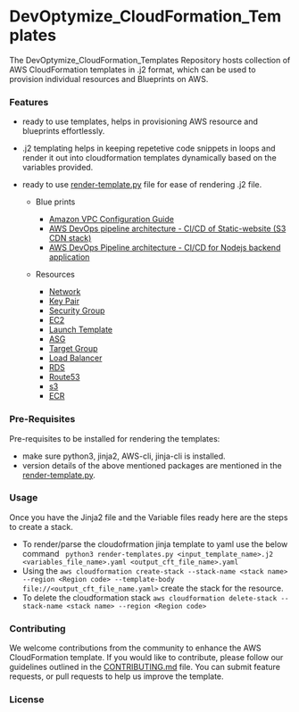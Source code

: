 # DevOptymize_CloudFormation_Templates

The DevOptymize_CloudFormation_Templates Repository hosts collection of AWS CloudFormation templates in .j2 format, which can be used to provision individual resources and Blueprints on AWS.

### Features
- ready to use templates, helps in provisioning AWS resource and blueprints effortlessly.
- .j2 templating helps in keeping repetetive code snippets in loops and render it out into cloudformation templates dynamically based on the variables provided.
- ready to use [render-template.py](./render-templates.py) file for ease of rendering .j2 file.

    - Blue prints
      - [Amazon VPC Configuration Guide](./services/aws-vpc-config)
      - [AWS DevOps pipeline architecture - CI/CD of Static-website (S3 CDN stack)](./services/aws-cicd-sw)
      - [AWS DevOps Pipeline architecture - CI/CD for Nodejs backend application](./services/aws-cicd-ms)

    - Resources
      - [Network](./services/network)
      - [Key Pair](./services/key-pair)
      - [Security Group](./services/security-group)
      - [EC2](./services/ec2)
      - [Launch Template](./services/launch-template)
      - [ASG](./services/asg)
      - [Target Group](./services/lb-target-group)
      - [Load Balancer](./services/lb)
      - [RDS](./services/rds)
      - [Route53](./services/route-53)
      - [s3](./services/s3)
      - [ECR](./services/ecr)

### Pre-Requisites
Pre-requisites to be installed for rendering the templates:
- make sure python3, jinja2, AWS-cli, jinja-cli is installed.
- version details of the above mentioned packages are mentioned in the [render-template.py](./render-templates.py).

### Usage
Once you have the Jinja2 file and the Variable files ready here are the steps to create a stack.
- To render/parse the cloudofrmation jinja template to yaml use the below command
``` python3 render-templates.py <input_template_name>.j2 <variables_file_name>.yaml <output_cft_file_name>.yaml```
- Using the ```aws cloudformation create-stack --stack-name <stack name> --region <Region code> --template-body file://<output_cft_file_name.yaml>``` create the stack for the resource.
- To delete the cloudformation stack ```aws cloudformation delete-stack --stack-name <stack name> --region <Region code>```

### Contributing
We welcome contributions from the community to enhance the AWS CloudFormation template. If you would like to contribute, please follow our guidelines outlined in the [CONTRIBUTING.md](./CONTRIBUTING.md) file. You can submit feature requests, or pull requests to help us improve the template.

### License
